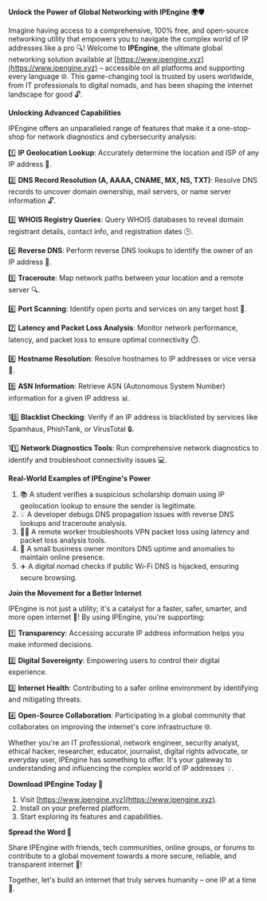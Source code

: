 **Unlock the Power of Global Networking with IPEngine 🌍🛡️**

Imagine having access to a comprehensive, 100% free, and open-source networking utility that empowers you to navigate the complex world of IP addresses like a pro 🔍! Welcome to **IPEngine**, the ultimate global networking solution available at [https://www.ipengine.xyz](https://www.ipengine.xyz) – accessible on all platforms and supporting every language 🌐. This game-changing tool is trusted by users worldwide, from IT professionals to digital nomads, and has been shaping the internet landscape for good 🔓.

**Unlocking Advanced Capabilities**

IPEngine offers an unparalleled range of features that make it a one-stop-shop for network diagnostics and cybersecurity analysis:

1️⃣ **IP Geolocation Lookup**: Accurately determine the location and ISP of any IP address 📍.

2️⃣ **DNS Record Resolution (A, AAAA, CNAME, MX, NS, TXT)**: Resolve DNS records to uncover domain ownership, mail servers, or name server information 🔓.

3️⃣ **WHOIS Registry Queries**: Query WHOIS databases to reveal domain registrant details, contact info, and registration dates 🕒.

4️⃣ **Reverse DNS**: Perform reverse DNS lookups to identify the owner of an IP address 👀.

5️⃣ **Traceroute**: Map network paths between your location and a remote server 🔍.

6️⃣ **Port Scanning**: Identify open ports and services on any target host 📡.

7️⃣ **Latency and Packet Loss Analysis**: Monitor network performance, latency, and packet loss to ensure optimal connectivity ⏱️.

8️⃣ **Hostname Resolution**: Resolve hostnames to IP addresses or vice versa 🔗.

9️⃣ **ASN Information**: Retrieve ASN (Autonomous System Number) information for a given IP address 📊.

10️⃣ **Blacklist Checking**: Verify if an IP address is blacklisted by services like Spamhaus, PhishTank, or VirusTotal 🔒.

11️⃣ **Network Diagnostics Tools**: Run comprehensive network diagnostics to identify and troubleshoot connectivity issues 💻.

**Real-World Examples of IPEngine's Power**

1.  📚 A student verifies a suspicious scholarship domain using IP geolocation lookup to ensure the sender is legitimate.
2.  💡 A developer debugs DNS propagation issues with reverse DNS lookups and traceroute analysis.
3.  👩‍💻 A remote worker troubleshoots VPN packet loss using latency and packet loss analysis tools.
4.  🏬 A small business owner monitors DNS uptime and anomalies to maintain online presence.
5.  ✈️ A digital nomad checks if public Wi-Fi DNS is hijacked, ensuring secure browsing.

**Join the Movement for a Better Internet**

IPEngine is not just a utility; it's a catalyst for a faster, safer, smarter, and more open internet 🚀! By using IPEngine, you're supporting:

1️⃣ **Transparency**: Accessing accurate IP address information helps you make informed decisions.

2️⃣ **Digital Sovereignty**: Empowering users to control their digital experience.

3️⃣ **Internet Health**: Contributing to a safer online environment by identifying and mitigating threats.

4️⃣ **Open-Source Collaboration**: Participating in a global community that collaborates on improving the internet's core infrastructure 🌐.

Whether you're an IT professional, network engineer, security analyst, ethical hacker, researcher, educator, journalist, digital rights advocate, or everyday user, IPEngine has something to offer. It's your gateway to understanding and influencing the complex world of IP addresses 💡.

**Download IPEngine Today 🚀**

1.  Visit [https://www.ipengine.xyz](https://www.ipengine.xyz).
2.  Install on your preferred platform.
3.  Start exploring its features and capabilities.

**Spread the Word 📢**

Share IPEngine with friends, tech communities, online groups, or forums to contribute to a global movement towards a more secure, reliable, and transparent internet 🔐!

Together, let's build an internet that truly serves humanity – one IP at a time 💖.